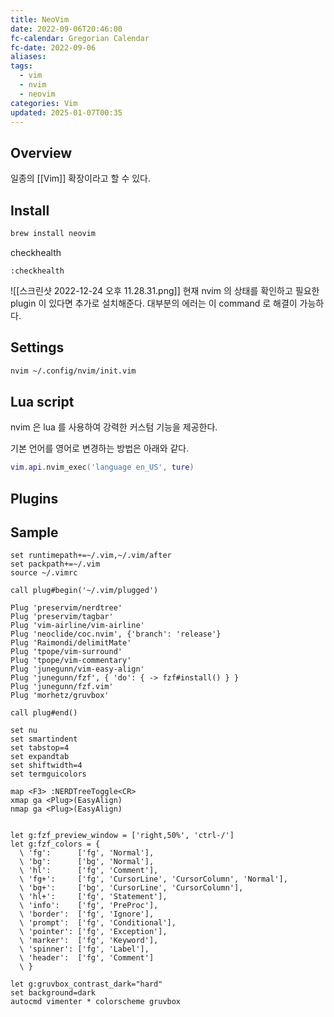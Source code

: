 ```yaml
---
title: NeoVim
date: 2022-09-06T20:46:00
fc-calendar: Gregorian Calendar
fc-date: 2022-09-06
aliases: 
tags:
  - vim
  - nvim
  - neovim
categories: Vim
updated: 2025-01-07T00:35
---
```


## Overview

일종의 [[Vim]] 확장이라고 할 수 있다.

## Install

```bash
brew install neovim
```

checkhealth
```
:checkhealth
```

![[스크린샷 2022-12-24 오후 11.28.31.png]]
현재 nvim 의 상태를 확인하고 필요한 plugin 이 있다면 추가로 설치해준다. 대부분의 에러는 이 command 로 해결이 가능하다.

## Settings

```bash
nvim ~/.config/nvim/init.vim
```

## Lua script

nvim 은 lua 를 사용하여 강력한 커스텀 기능을 제공한다.

기본 언어를 영어로 변경하는 방법은 아래와 같다.

```lua
vim.api.nvim_exec('language en_US', ture)
```

## Plugins

## Sample

```
set runtimepath+=~/.vim,~/.vim/after
set packpath+=~/.vim
source ~/.vimrc

call plug#begin('~/.vim/plugged')

Plug 'preservim/nerdtree'
Plug 'preservim/tagbar'
Plug 'vim-airline/vim-airline'
Plug 'neoclide/coc.nvim', {'branch': 'release'}
Plug 'Raimondi/delimitMate'
Plug 'tpope/vim-surround'
Plug 'tpope/vim-commentary'
Plug 'junegunn/vim-easy-align'
Plug 'junegunn/fzf', { 'do': { -> fzf#install() } }
Plug 'junegunn/fzf.vim'
Plug 'morhetz/gruvbox'

call plug#end()

set nu
set smartindent
set tabstop=4
set expandtab
set shiftwidth=4
set termguicolors

map <F3> :NERDTreeToggle<CR>
xmap ga <Plug>(EasyAlign)
nmap ga <Plug>(EasyAlign)


let g:fzf_preview_window = ['right,50%', 'ctrl-/']
let g:fzf_colors = {
  \ 'fg':      ['fg', 'Normal'],
  \ 'bg':      ['bg', 'Normal'],
  \ 'hl':      ['fg', 'Comment'],
  \ 'fg+':     ['fg', 'CursorLine', 'CursorColumn', 'Normal'],
  \ 'bg+':     ['bg', 'CursorLine', 'CursorColumn'],
  \ 'hl+':     ['fg', 'Statement'],
  \ 'info':    ['fg', 'PreProc'],
  \ 'border':  ['fg', 'Ignore'],
  \ 'prompt':  ['fg', 'Conditional'],
  \ 'pointer': ['fg', 'Exception'],
  \ 'marker':  ['fg', 'Keyword'],
  \ 'spinner': ['fg', 'Label'],
  \ 'header':  ['fg', 'Comment']
  \ }

let g:gruvbox_contrast_dark="hard"
set background=dark
autocmd vimenter * colorscheme gruvbox 
```
